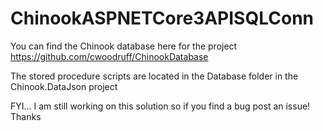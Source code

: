 # ChinookASPNETCore3APISQLConn

You can find the Chinook database here for the project https://github.com/cwoodruff/ChinookDatabase

The stored procedure scripts are located in the Database folder in the Chinook.DataJson project

FYI... I am still working on this solution so if you find a bug post an issue! Thanks
